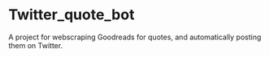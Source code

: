 # Twitter_quote_bot
A project for webscraping Goodreads for quotes, and automatically posting them on Twitter.
